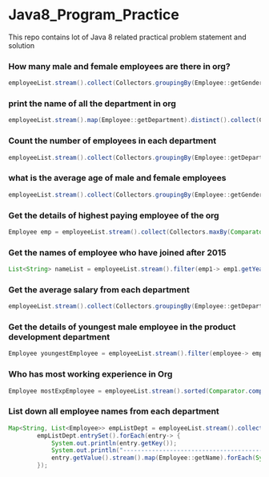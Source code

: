 # Java8_Program_Practice
This repo contains lot of Java 8 related practical problem statement and solution

### How many male and female employees are there in org?
```Java
employeeList.stream().collect(Collectors.groupingBy(Employee::getGender, Collectors.counting()));
```
### print the name of all the department in org
```Java
employeeList.stream().map(Employee::getDepartment).distinct().collect(Collectors.toList());
```

### Count the number of employees in each department
```Java
employeeList.stream().collect(Collectors.groupingBy(Employee::getDepartment, Collectors.counting())).entrySet().forEach(entry-> System.out.println(entry.getKey()+"------------"+entry.getValue()));;
```

### what is the average age of male and female employees
```Java
employeeList.stream().collect(Collectors.groupingBy(Employee::getGender, Collectors.averagingInt(Employee::getAge)));
```

### Get the details of highest paying employee of the org
```Java
Employee emp = employeeList.stream().collect(Collectors.maxBy(Comparator.comparingDouble(Employee::getSalary))).orElse(null);
```
### Get the names of employee who have joined after 2015
```Java
List<String> nameList = employeeList.stream().filter(emp1-> emp1.getYearOfJoining() > 2015).map(Employee::getName).collect(Collectors.toList());
```

### Get the average salary from each department
```Java
employeeList.stream().collect(Collectors.groupingBy(Employee::getDepartment, Collectors.averagingDouble(Employee::getSalary)));
```

### Get the details of youngest male employee in the product development department
```Java
Employee youngestEmployee = employeeList.stream().filter(employee-> employee.getDepartment().equalsIgnoreCase("Product Development") && employee.getGender().equalsIgnoreCase("male")).sorted(Comparator.comparingInt(Employee::getAge)).findFirst().orElse(null);
```

### Who has most working experience in Org
```Java
Employee mostExpEmployee = employeeList.stream().sorted(Comparator.comparingInt(Employee::getYearOfJoining)).findFirst().orElse(null);
```

### List down all employee names from each department
```Java
Map<String, List<Employee>> empListDept = employeeList.stream().collect(Collectors.groupingBy(Employee::getDepartment, Collectors.toList()));
		empListDept.entrySet().forEach(entry-> {
			System.out.println(entry.getKey());
			System.out.println("---------------------------------------");
			entry.getValue().stream().map(Employee::getName).forEach(System.out::println);
		});
```